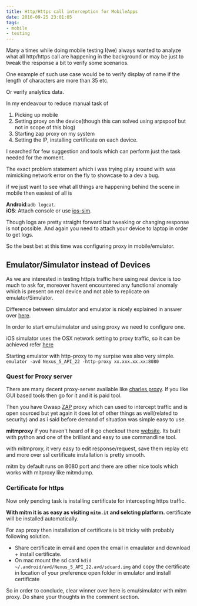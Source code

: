 ```yaml
---
title: Http/Https call interception for MobileApps
date: 2016-09-25 23:01:05
tags:
- mobile
- testing
---
```


Many a times while doing mobile testing I(we) always wanted to analyze what all http/https call are happening in the background or may be just to tweak the response a bit to verify some scenarios.

One example of such use case would be to verify display of name if the length of characters are more than 35 etc.

Or verify analytics data.

In my endeavour to reduce manual task of
1. Picking up mobile
1. Setting proxy on the device(though this can solved using arpspoof but not in scope of this blog)
1. Starting zap proxy on my system
1. Setting the IP, installing certificate on each device.

I searched for few suggestion and tools which can perform just the task needed for the moment.

The exact problem statement which i was trying play around with was mimicking network error on the fly to showcase to a dev a bug.

if we just want to see what all things are happening behind the scene in mobile then easiest of all is

**Android**:`adb logcat`.  
**iOS**: Attach console or use [ios-sim](https://github.com/phonegap/ios-sim).

Though logs are pretty straight forward but tweaking or changing response is not possible.
And again you need to attach your device to laptop in order to get logs.

So the best bet at this time was configuring proxy in mobile/emulator.

## Emulator/Simulator instead of Devices

As we are interested in testing http/s traffic here using real device is too much to ask for, moreover havent encountered any functional anomaly which is present on real device and not able to replicate on emulator/Simulator.

Difference between simulator and emulator is nicely explained in answer over [here](http://programmers.stackexchange.com/questions/134746/whats-the-difference-between-simulation-and-emulation).

In order to start emu/simulator and using proxy we need to configure one.

 iOS simulator uses the OSX network setting to proxy traffic, so it can be achieved refer [here](http://blog.daanraman.com/coding/using-the-iphone-simulator-with-an-https-proxy/)

 Starting emulator with http-proxy to my surpise was also very simple.
 `emulator -avd Nexus_5_API_22 -http-proxy xx.xxx.xx.xx:8080`

### Quest for Proxy server

There are many decent proxy-server available like [charles proxy](https://www.charlesproxy.com/). If you like GUI based tools then go for it and it is paid tool.

Then you have Owasp [ZAP](https://www.owasp.org/index.php/OWASP_Zed_Attack_Proxy_Project) proxy which can used to intercept traffic and is open sourced but yet again it does lot of other things as well(related to security) and as i said before demand of situation was simple easy to use.

**mitmproxy**
if you haven't heard of it go checkout there [website](https://mitmproxy.org/). Its built with python and one of the brilliant and easy to use commandline tool.

with mitmproxy, it very easy to edit response/request, save them replay etc and more over ssl certificate installation is pretty smooth.

mitm by default runs on 8080 port and there are other nice tools which works with mitproxy like mitmdump.


### Certificate for https

Now only pending task is installing certificate for intercepting https traffic.  

**With mitm it is as easy as visiting `mitm.it` and selcting platform.** certificate will be installed automatically.


For zap proxy then installation of certificate is bit tricky with probably following solution.
- Share certificate in email and open the email in emaulator and download + install certificate.
- On mac mount the sd card `hdid ~/.android/avd/Nexus_5_API_22.avd/sdcard.img` and copy the certificate in location of your preference open folder in emulator and install certificate


So in order to conclude, clear winner over here is emu/simulator with mitm proxy. Do share your thoughts in the comment section.
